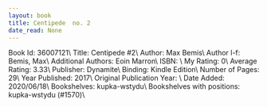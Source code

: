 ```yaml
---
layout: book
title: Centipede  no. 2
date_read: None
---
```


Book Id: 36007121\ 
Title: Centipede #2\ 
Author: Max Bemis\ 
Author l-f: Bemis, Max\ 
Additional Authors: Eoin Marron\ 
ISBN: \ 
My Rating: 0\ 
Average Rating: 3.33\ 
Publisher: Dynamite\ 
Binding: Kindle Edition\ 
Number of Pages: 29\ 
Year Published: 2017\ 
Original Publication Year: \ 
Date Added: 2020/06/18\ 
Bookshelves: kupka-wstydu\ 
Bookshelves with positions: kupka-wstydu (#1570)\ 

